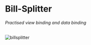 # Bill-Splitter
###### Practised view binding and data binding

![billsplitter](https://user-images.githubusercontent.com/79282676/193444221-1b552795-e72b-472a-82b1-26108c8eaaea.gif)
